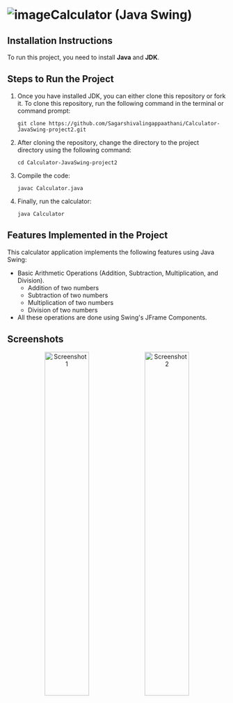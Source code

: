﻿# ![image](https://github.com/Sagarshivalingappaathani/Calculator-JavaSwing-project2/assets/121311033/c6271dc3-b998-434b-91aa-bbdaacf9038c)Calculator (Java Swing)

## Installation Instructions

To run this project, you need to install **Java** and **JDK**.

## Steps to Run the Project

1. Once you have installed JDK, you can either clone this repository or fork it. To clone this repository, run the following command in the terminal or command prompt:

    ```
    git clone https://github.com/Sagarshivalingappaathani/Calculator-JavaSwing-project2.git
    ```

2. After cloning the repository, change the directory to the project directory using the following command:

    ```
    cd Calculator-JavaSwing-project2
    ```

3. Compile the code:

    ```
    javac Calculator.java
    ```

4. Finally, run the calculator:

    ```
    java Calculator
    ```

## Features Implemented in the Project

This calculator application implements the following features using Java Swing:

- Basic Arithmetic Operations (Addition, Subtraction, Multiplication, and Division).
  - Addition of two numbers
  - Subtraction of two numbers
  - Multiplication of two numbers
  - Division of two numbers
- All these operations are done using Swing's JFrame Components.


## Screenshots

<div align="center">
  <img src="https://github.com/Sagarshivalingappaathani/Calculator-JavaSwing-project2/assets/121311033/dc2ef84c-8032-4eb9-8599-ad852d305077" width="45%" alt="Screenshot 1">
  <img src="https://github.com/Sagarshivalingappaathani/Calculator-JavaSwing-project2/assets/121311033/8d1249f7-8193-46f5-bade-0fa1a4d589cd" width="45%" alt="Screenshot 2">
</div>



